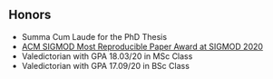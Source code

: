 ## Honors

- Summa Cum Laude for the PhD Thesis
- [ACM SIGMOD Most Reproducible Paper Award at SIGMOD 2020](https://sigmod.org/sigmod-awards/sigmod-best-artifact-award/)
- Valedictorian with GPA 18.03/20 in MSc Class
- Valedictorian with GPA 17.09/20 in BSc Class
